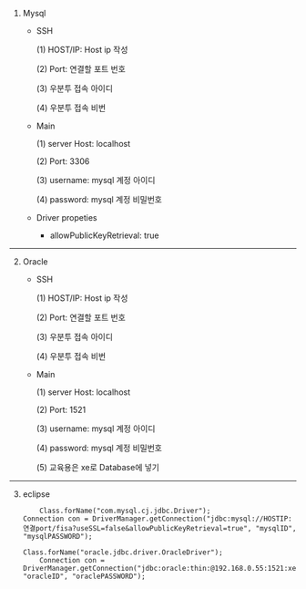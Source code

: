  1. Mysql 

    + SSH
  
       (1) HOST/IP: Host ip 작성
    
       (2) Port: 연결할 포트 번호
    
       (3) 우분투 접속 아이디
    
       (4) 우분투 접속 비번

    + Main

       (1) server Host: localhost

       (2) Port: 3306

       (3) username: mysql 계정 아이디

       (4) password: mysql 계정 비밀번호

   
    + Driver propeties

       - allowPublicKeyRetrieval: true

---

 2. Oracle

    + SSH

      (1) HOST/IP: Host ip 작성

      (2) Port: 연결할 포트 번호

      (3) 우분투 접속 아이디

      (4) 우분투 접속 비번

    + Main

       (1) server Host: localhost

       (2) Port: 1521

       (3) username: mysql 계정 아이디

       (4) password: mysql 계정 비밀번호

       (5) 교육용은 xe로 Database에 넣기

---

 3. eclipse      

  			Class.forName("com.mysql.cj.jdbc.Driver");
        Connection con = DriverManager.getConnection("jdbc:mysql://HOSTIP:연결port/fisa?useSSL=false&allowPublicKeyRetrieval=true", "mysqlID", "mysqlPASSWORD");		

        Class.forName("oracle.jdbc.driver.OracleDriver");
  			Connection con = DriverManager.getConnection("jdbc:oracle:thin:@192.168.0.55:1521:xe", "oracleID", "oraclePASSWORD");
			
        
